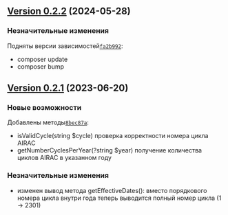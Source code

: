 ## [Version 0.2.2](https://github.com/yakoffka/AIRAC-calc/releases/tag/0.2.2) (2024-05-28)

### Незначительные изменения

Подняты версии зависимостей[`fa2b992`](https://github.com/yakoffka/AIRAC-calc/commit/fa2b992080c0e51c49ea12877399a9dc99ebb91c):
- composer update
- composer bump


## [Version 0.2.1](https://github.com/yakoffka/AIRAC-calc/releases/tag/0.2.1) (2023-06-20)

### Новые возможности

Добавлены методы[`8bec87a`](https://github.com/yakoffka/AIRAC-calc/commit/8bec87aab5f179ff0f1c4d54db173f6cc44613ff):
- isValidCycle(string $cycle) проверка корректности номера цикла AIRAC
- getNumberCyclesPerYear(?string $year) получение количества циклов AIRAC в указанном году


### Незначительные изменения
- изменен вывод метода getEffectiveDates(): вместо порядкового номера цикла внутри года теперь выводится полный номер цикла (1 -> 2301)

